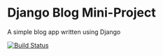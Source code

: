 # Django Blog Mini-Project

A simple blog app written using Django

[![Build Status](https://travis-ci.org/tdunn891/django-blog.svg?branch=master)](https://travis-ci.org/tdunn891/django-blog)

